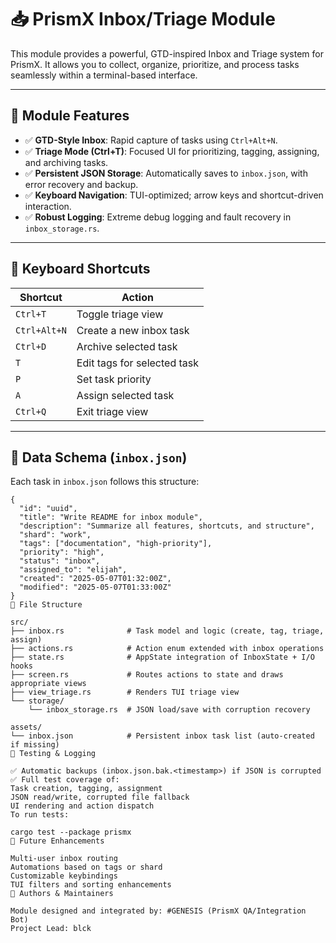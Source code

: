 # 📥 PrismX Inbox/Triage Module

This module provides a powerful, GTD-inspired Inbox and Triage system for PrismX. It allows you to collect, organize, prioritize, and process tasks seamlessly within a terminal-based interface.

---

## 📁 Module Features

- ✅ **GTD-Style Inbox**: Rapid capture of tasks using `Ctrl+Alt+N`.
- ✅ **Triage Mode (Ctrl+T)**: Focused UI for prioritizing, tagging, assigning, and archiving tasks.
- ✅ **Persistent JSON Storage**: Automatically saves to `inbox.json`, with error recovery and backup.
- ✅ **Keyboard Navigation**: TUI-optimized; arrow keys and shortcut-driven interaction.
- ✅ **Robust Logging**: Extreme debug logging and fault recovery in `inbox_storage.rs`.

---

## 🔑 Keyboard Shortcuts

| Shortcut        | Action                                       |
|----------------|----------------------------------------------|
| `Ctrl+T`        | Toggle triage view                           |
| `Ctrl+Alt+N`    | Create a new inbox task                      |
| `Ctrl+D`        | Archive selected task                        |
| `T`             | Edit tags for selected task                  |
| `P`             | Set task priority                            |
| `A`             | Assign selected task                         |
| `Ctrl+Q`        | Exit triage view                             |

---

## 🧱 Data Schema (`inbox.json`)

Each task in `inbox.json` follows this structure:

```jsonc
{
  "id": "uuid",
  "title": "Write README for inbox module",
  "description": "Summarize all features, shortcuts, and structure",
  "shard": "work",
  "tags": ["documentation", "high-priority"],
  "priority": "high",
  "status": "inbox",
  "assigned_to": "elijah",
  "created": "2025-05-07T01:32:00Z",
  "modified": "2025-05-07T01:33:00Z"
}
📂 File Structure

src/
├── inbox.rs              # Task model and logic (create, tag, triage, assign)
├── actions.rs            # Action enum extended with inbox operations
├── state.rs              # AppState integration of InboxState + I/O hooks
├── screen.rs             # Routes actions to state and draws appropriate views
├── view_triage.rs        # Renders TUI triage view
└── storage/
    └── inbox_storage.rs  # JSON load/save with corruption recovery

assets/
└── inbox.json            # Persistent inbox task list (auto-created if missing)
🧪 Testing & Logging

✅ Automatic backups (inbox.json.bak.<timestamp>) if JSON is corrupted
✅ Full test coverage of:
Task creation, tagging, assignment
JSON read/write, corrupted file fallback
UI rendering and action dispatch
To run tests:

cargo test --package prismx
🔧 Future Enhancements

Multi-user inbox routing
Automations based on tags or shard
Customizable keybindings
TUI filters and sorting enhancements
🧠 Authors & Maintainers

Module designed and integrated by: #GENESIS (PrismX QA/Integration Bot)
Project Lead: blck